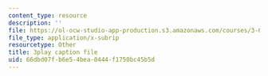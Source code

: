 ```yaml
---
content_type: resource
description: ''
file: https://ol-ocw-studio-app-production.s3.amazonaws.com/courses/3-091sc-introduction-to-solid-state-chemistry-fall-2010/66dbd07fb6e54bea0444f1750bc45b5d_xu-p6Ffh-A.srt
file_type: application/x-subrip
resourcetype: Other
title: 3play caption file
uid: 66dbd07f-b6e5-4bea-0444-f1750bc45b5d
---
```

